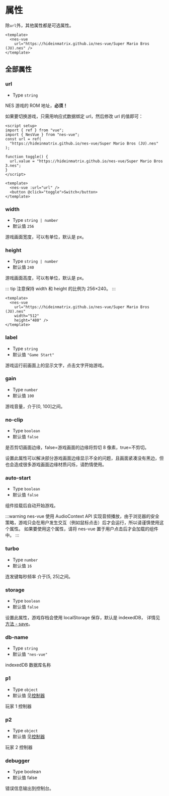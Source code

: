 # 属性

除`url`外，其他属性都是可选属性。

```vue
<template>
  <nes-vue
    url="https://hideinmatrix.github.io/nes-vue/Super Mario Bros (JU).nes" />
</template>
```

## 全部属性

### url

- Type `string`

NES 游戏的 ROM 地址，**必须！**

如果要切换游戏，只需用响应式数据绑定 url，然后修改 url 的值即可：

```vue
<script setup>
import { ref } from "vue";
import { NesVue } from "nes-vue";
const url = ref(
  "https://hideinmatrix.github.io/nes-vue/Super Mario Bros (JU).nes"
);

function toggle() {
  url.value = "https://hideinmatrix.github.io/nes-vue/Super Mario Bros 3.nes";
}
</script>

<template>
  <nes-vue :url="url" />
  <button @click="toggle">Switch</button>
</template>
```

### width

- Type `string | number`
- 默认值 `256`

游戏画面宽度，可以有单位，默认是 px。

### height

- Type `string | number`
- 默认值 `240`

游戏画面高度，可以有单位，默认是 px。

::: tip
注意保持 width 和 height 的比例为 256×240。
:::

```vue
<template>
  <nes-vue
    url="https://hideinmatrix.github.io/nes-vue/Super Mario Bros (JU).nes"
    width="512"
    height="480" />
</template>
```

### label

- Type `string`
- 默认值 `"Game Start"`

游戏运行前画面上的显示文字，点击文字开始游戏。

### gain

- Type `number`
- 默认值 `100`

游戏音量，介于[0, 100]之间。

### no-clip

- Type `boolean`
- 默认值 `false`

是否剪切画面边缘，false=游戏画面的边缘将剪切 8 像素，true=不剪切。

设置此属性可以解决部分游戏画面边缘显示不全的问题，且画面紧凑没有黑边，但也会造成很多游戏画面边缘材质闪烁，请酌情使用。

### auto-start

- Type `boolean`
- 默认值 `false`

组件挂载后自动开始游戏。

:::warning
nes-vue 使用 AudioContext API 实现音频播放，由于浏览器的安全策略，游戏只会在用户发生交互（例如鼠标点击）后才会运行，所以请谨慎使用这个属性。
如果要使用这个属性，请将 nes-vue 置于用户点击后才会加载的组件中。
:::

### turbo

- Type `number`
- 默认值 `16`

连发键每秒频率 介于[5, 25]之间。

### storage

- Type `boolean`
- 默认值 `false`

设置此属性，游戏存档会使用 localStorage 保存，默认是 indexedDB， 详情见[方法 - save](/zh/guide/methods#save)。

### db-name

- Type `string`
- 默认值 `"nes-vue"`

indexedDB 数据库名称

### p1

- Type `object`
- 默认值 见[控制器](/zh/guide/controller)

玩家 1 控制器

### p2

- Type `object`
- 默认值 见[控制器](/zh/guide/controller)

玩家 2 控制器

### debugger

- Type boolean
- 默认值 false

错误信息输出到控制台。
